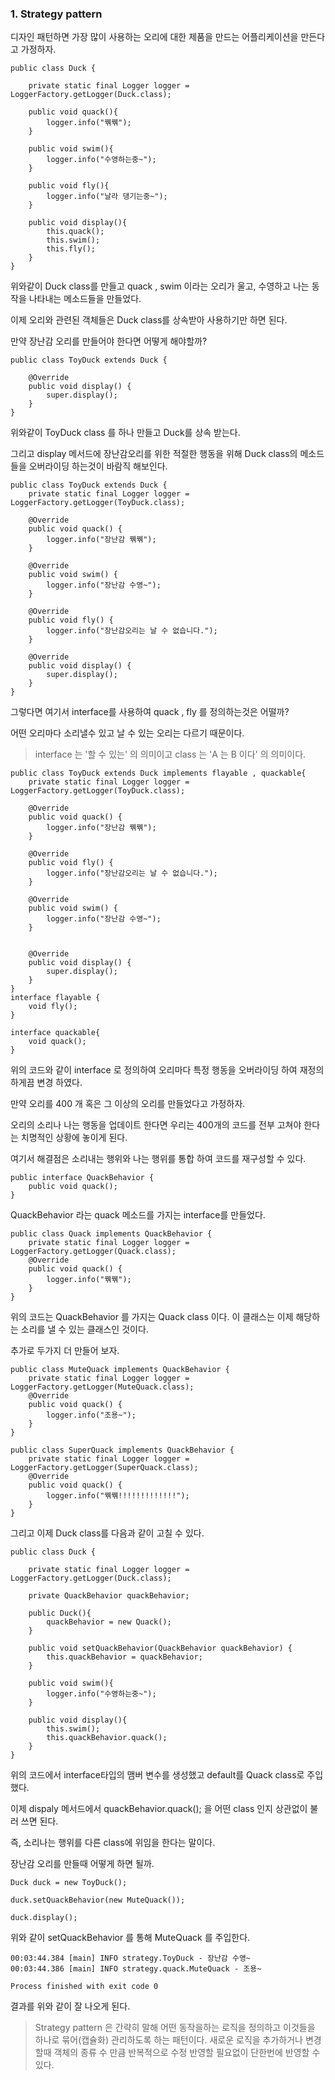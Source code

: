 ### 1. Strategy pattern

디자인 패턴하면 가장 많이 사용하는 오리에 대한 제품을 만드는 어플리케이션을 만든다고 가정하자.

~~~
public class Duck {

    private static final Logger logger = LoggerFactory.getLogger(Duck.class);

    public void quack(){
        logger.info("꿲꿲");
    }

    public void swim(){
        logger.info("수영하는중~");
    }
    
    public void fly(){
        logger.info("날라 댕기는중~");
    }

    public void display(){
        this.quack();
        this.swim();
        this.fly();
    }
}
~~~

위와같이 Duck class를 만들고 quack , swim 이라는 오리가 울고, 수영하고 나는 동작을 나타내는 메소드들을 만들었다.

이제 오리와 관련된 객체들은 Duck class를 상속받아 사용하기만 하면 된다.

만약 장난감 오리를 만들어야 한다면 어떻게 해야할까?

~~~
public class ToyDuck extends Duck {

    @Override
    public void display() {
        super.display();
    }
}
~~~

위와같이 ToyDuck class 를 하나 만들고 Duck를 상속 받는다.

그리고 display 메서드에 장난감오리를 위한 적절한 행동을 위해 Duck class의 메소드들을 오버라이딩 하는것이 바람직 해보인다.

~~~
public class ToyDuck extends Duck {
    private static final Logger logger = LoggerFactory.getLogger(ToyDuck.class);

    @Override
    public void quack() {
        logger.info("장난감 꿲꿲");
    }

    @Override
    public void swim() {
        logger.info("장난감 수영~");
    }

    @Override
    public void fly() {
        logger.info("장난감오리는 날 수 없습니다.");
    }

    @Override
    public void display() {
        super.display();
    }
}
~~~

그렇다면 여기서 interface를 사용하여 quack , fly 를 정의하는것은 어떨까?

어떤 오리마다 소리낼수 있고 날 수 있는 오리는 다르기 때문이다.

> interface 는 '할 수 있는' 의 의미이고 class 는 'A 는 B 이다' 의 의미이다.

~~~
public class ToyDuck extends Duck implements flayable , quackable{
    private static final Logger logger = LoggerFactory.getLogger(ToyDuck.class);

    @Override
    public void quack() {
        logger.info("장난감 꿲꿲");
    }

    @Override
    public void fly() {
        logger.info("장난감오리는 날 수 없습니다.");
    }

    @Override
    public void swim() {
        logger.info("장난감 수영~");
    }


    @Override
    public void display() {
        super.display();
    }
}
interface flayable {
    void fly();
}

interface quackable{
    void quack();
}
~~~

위의 코드와 같이 interface 로 정의하여 오리마다 특정 행동을 오버라이딩 하여 재정의 하게끔 변경 하였다.

만약 오리를 400 개 혹은 그 이상의 오리를 만들었다고 가정하자.

오리의 소리나 나는 행동을 업데이트 한다면 우리는 400개의 코드를 전부 고쳐야 한다는 치명적인 상황에 놓이게 된다.

여기서 해결점은 소리내는 행위와 나는 행위를 통합 하여 코드를 재구성할 수 있다.

~~~
public interface QuackBehavior {
    public void quack();
}
~~~

QuackBehavior 라는 quack 메소드를 가지는 interface를 만들었다.

~~~
public class Quack implements QuackBehavior {
    private static final Logger logger = LoggerFactory.getLogger(Quack.class);
    @Override
    public void quack() {
        logger.info("꿲꿲");
    }
}
~~~

위의 코드는 QuackBehavior 를 가지는 Quack class 이다. 이 클래스는 이제 해당하는 소리를 낼 수 있는 클래스인 것이다.

추가로 두가지 더 만들어 보자.

~~~
public class MuteQuack implements QuackBehavior {
    private static final Logger logger = LoggerFactory.getLogger(MuteQuack.class);
    @Override
    public void quack() {
        logger.info("조용~");
    }
}
~~~
~~~
public class SuperQuack implements QuackBehavior {
    private static final Logger logger = LoggerFactory.getLogger(SuperQuack.class);
    @Override
    public void quack() {
        logger.info("꿲꿲!!!!!!!!!!!!!");
    }
}
~~~

그리고 이제 Duck class를 다음과 같이 고칠 수 있다.

~~~
public class Duck {

    private static final Logger logger = LoggerFactory.getLogger(Duck.class);

    private QuackBehavior quackBehavior;

    public Duck(){
        quackBehavior = new Quack();
    }

    public void setQuackBehavior(QuackBehavior quackBehavior) {
        this.quackBehavior = quackBehavior;
    }

    public void swim(){
        logger.info("수영하는중~");
    }

    public void display(){
        this.swim();
        this.quackBehavior.quack();
    }
}

~~~
위의 코드에서 interface타입의 맴버 변수를 생성했고 default를 Quack class로 주입했다.

이제 dispaly 메서드에서 quackBehavior.quack(); 을 어떤 class 인지 상관없이 불러 쓰면 된다.

즉, 소리나는 행위를 다른 class에 위임을 한다는 말이다.

장난감 오리를 만들때 어떻게 하면 될까.

~~~
Duck duck = new ToyDuck();
        
duck.setQuackBehavior(new MuteQuack());

duck.display();
~~~

위와 같이 setQuackBehavior 를 통해 MuteQuack 를 주입한다. 

~~~
00:03:44.384 [main] INFO strategy.ToyDuck - 장난감 수영~
00:03:44.386 [main] INFO strategy.quack.MuteQuack - 조용~

Process finished with exit code 0
~~~

결과를 위와 같이 잘 나오게 된다.

>Strategy pattern 은 간략히 말해 어떤 동작을하는 로직을 정의하고 이것들을 하나로 묶어(캡슐화) 관리하도록 하는 패턴이다.
>새로운 로직을 추가하거나 변경할때 객체의 종류 수 만큼 반복적으로 수정 반영할 필요없이 단한번에 반영할 수 있다.

